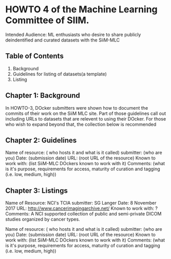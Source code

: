 # HOWTO 4 of the  Machine Learning Committee of SIIM. 

Intended Audience:
ML enthusiasts who desire to share publicly deindentified and curated datasets with the SiiM-MLC

 Table of Contents
--
1.  Background
1.  Guidelines for listing of datasets(a template)
1.  Listing

Chapter 1: Background
--
In HOWTO-3, DOcker submitters were shown how to document the commits of their work on the SiiM MLC site. Part of those guidelines call out including URLs to datasets that are relevent to using their DOcker. For those who wish to expand beyond that, the collection below is recommended


Chapter 2: Guidelines
--
Name of resource: ( who hosts it and what is it called)
submitter: (who are you)
Date: (submission date)
URL: (root URL of the resource)
Known to work with: (list SiiM-MLC DOckers known to work with it)
Comments: (what is it's purpose, requirements for access, maturity of curation and tagging  (i.e. low, medium, high))


Chapter 3: Listings
--
Name of Resource: NCI's TCIA
submitter: SG Langer
Date: 8 November 2017
URL: http://www.cancerimagingarchive.net/ 
Known to work with: ?
Comments: A NCI supported collection of public and semi-private DICOM studies organized by cancer types.

Name of resource: ( who hosts it and what is it called)
submitter: (who are you)
Date: (submission date)
URL: (root URL of the resource)
Known to work with: (list SiiM-MLC DOckers known to work with it)
Comments: (what is it's purpose, requirements for access, maturity of curation and tagging  (i.e. low, medium, high))
